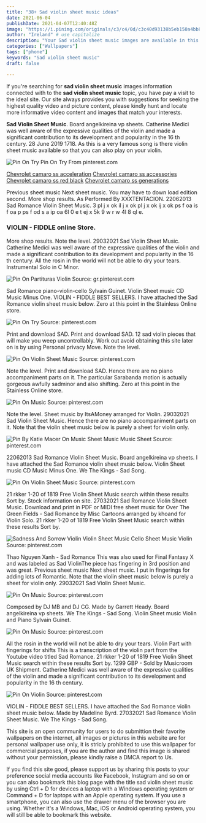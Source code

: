 ```yaml
---
title: "38+ Sad violin sheet music ideas"
date: 2021-06-04
publishDate: 2021-04-07T12:40:48Z
image: "https://i.pinimg.com/originals/c3/c4/0d/c3c40d93138b5eb150a4bb883f2de4c5.png"
author: "Ireland" # use capitalize
description: "Your Sad violin sheet music images are available in this site. Sad violin sheet music are a topic that is being searched for and liked by netizens today. You can Download the Sad violin sheet music files here. Get all royalty-free photos and vectors."
categories: ["Wallpapers"]
tags: ["phone"]
keywords: "Sad violin sheet music"
draft: false

---
```


If you're searching for **sad violin sheet music** images information connected with to the **sad violin sheet music** topic, you have pay a visit to the ideal  site.  Our site always  provides you with  suggestions  for seeking  the highest  quality video and picture  content, please kindly hunt and locate more informative video content and images  that match your interests.

**Sad Violin Sheet Music**. Board angelkireina vp sheets. Catherine Medici was well aware of the expressive qualities of the violin and made a significant contribution to its development and popularity in the 16 th century. 28 June 2019 1718. As this is a very famous song is there violin sheet music available so that you can also play on your violin.

![Pin On Try](https://i.pinimg.com/originals/a8/6b/90/a86b909a6d66e0961082c6ef6209f558.jpg "Pin On Try")
Pin On Try From pinterest.com

[Chevrolet camaro ss acceleration](/chevrolet-camaro-ss-acceleration/)
[Chevrolet camaro ss accessories](/chevrolet-camaro-ss-accessories/)
[Chevrolet camaro ss red black](/chevrolet-camaro-ss-red-black/)
[Chevrolet camaro ss generations](/chevrolet-camaro-ss-generations/)

Previous sheet music Next sheet music. You may have to down load edition second. More shop results. As Performed By XXXTENTACION. 22062013 Sad Romance Violin Sheet Music. 3 pl j x ok il j x ok pl j x ok ij x ok ps f oa is f oa p ps f od s a ip oa 6l 0 e t ej x 5k 9 w r w 4l 8 ql e.

### VIOLIN - FIDDLE online Store.

More shop results. Note the level. 29032021 Sad Violin Sheet Music. Catherine Medici was well aware of the expressive qualities of the violin and made a significant contribution to its development and popularity in the 16 th century. All the rosin in the world will not be able to dry your tears. Instrumental Solo in C Minor.


![Pin On Partituras Violin](https://i.pinimg.com/originals/a2/0e/2c/a20e2cf56bc70f9f5477f08cbd57b100.jpg "Pin On Partituras Violin")
Source: gr.pinterest.com

Sad Romance piano-violin-cello Sylvain Guinet. Violin Sheet music CD Music Minus One. VIOLIN - FIDDLE BEST SELLERS. I have attached the Sad Romance violin sheet music below. Zero at this point in the Stainless Online store.

![Pin On Try](https://i.pinimg.com/originals/a8/6b/90/a86b909a6d66e0961082c6ef6209f558.jpg "Pin On Try")
Source: pinterest.com

Print and download SAD. Print and download SAD. 12 sad violin pieces that will make you weep uncontrollably. Work out avoid obtaining this site later on is by using Personal privacy Move. Note the level.

![Pin On Violin Sheet Music](https://i.pinimg.com/originals/75/ea/4e/75ea4e7589495fe832d3ce7b92442fdc.png "Pin On Violin Sheet Music")
Source: pinterest.com

Note the level. Print and download SAD. Hence there are no piano accompaniment parts on it. The particular Sarabanda motion is actually gorgeous awfully sadminor and also shifting. Zero at this point in the Stainless Online store.

![Pin On Music](https://i.pinimg.com/originals/38/83/1d/38831d30cabafe2a2ff69884b7901218.png "Pin On Music")
Source: pinterest.com

Note the level. Sheet music by ItsAMoney arranged for Violin. 29032021 Sad Violin Sheet Music. Hence there are no piano accompaniment parts on it. Note that the violin sheet music below is purely a sheet for violin only.

![Pin By Katie Macer On Music Sheet Music Music Sheet](https://i.pinimg.com/originals/fd/a3/5c/fda35cc3e41590de264fd6a60e34d527.gif "Pin By Katie Macer On Music Sheet Music Music Sheet")
Source: pinterest.com

22062013 Sad Romance Violin Sheet Music. Board angelkireina vp sheets. I have attached the Sad Romance violin sheet music below. Violin Sheet music CD Music Minus One. We The Kings - Sad Song.

![Pin On Violin Sheet Music](https://i.pinimg.com/originals/64/b1/25/64b1251cb728121e8743cfb388dd9928.png "Pin On Violin Sheet Music")
Source: pinterest.com

21 rkker 1-20 of 1819 Free Violin Sheet Music search within these results Sort by. Stock information on site. 27032021 Sad Romance Violin Sheet Music. Download and print in PDF or MIDI free sheet music for Over The Green Fields - Sad Romance by Misc Cartoons arranged by khoand for Violin Solo. 21 rkker 1-20 of 1819 Free Violin Sheet Music search within these results Sort by.

![Sadness And Sorrow Violin Violin Sheet Music Cello Sheet Music Violin](https://i.pinimg.com/originals/71/bb/2b/71bb2b89f9094e8a70a473f6043a6167.png "Sadness And Sorrow Violin Violin Sheet Music Cello Sheet Music Violin")
Source: pinterest.com

Thao Nguyen Xanh - Sad Romance This was also used for Final Fantasy X and was labeled as Sad ViolinThe piece has fingering in 3rd position and was great. Previous sheet music Next sheet music. I put in fingerings for adding lots of Romantic. Note that the violin sheet music below is purely a sheet for violin only. 29032021 Sad Violin Sheet Music.

![Pin On Music](https://i.pinimg.com/originals/d0/78/bc/d078bcb5b4c6e56fefe53950acfc756d.jpg "Pin On Music")
Source: pinterest.com

Composed by DJ MB and DJ CG. Made by Garrett Heady. Board angelkireina vp sheets. We The Kings - Sad Song. Violin Sheet music Violin and Piano Sylvain Guinet.

![Pin On Music](https://i.pinimg.com/originals/2e/d5/07/2ed5078eb00b5a61b564b7998001402b.jpg "Pin On Music")
Source: pinterest.com

All the rosin in the world will not be able to dry your tears. Violin Part with fingerings for shifts This is a transcription of the violin part from the Youtube video titled Sad Romance. 21 rkker 1-20 of 1819 Free Violin Sheet Music search within these results Sort by. 1299 GBP - Sold by Musicroom UK Shipment. Catherine Medici was well aware of the expressive qualities of the violin and made a significant contribution to its development and popularity in the 16 th century.

![Pin On Violin](https://i.pinimg.com/originals/c3/c4/0d/c3c40d93138b5eb150a4bb883f2de4c5.png "Pin On Violin")
Source: pinterest.com

VIOLIN - FIDDLE BEST SELLERS. I have attached the Sad Romance violin sheet music below. Made by Madeline Byrd. 27032021 Sad Romance Violin Sheet Music. We The Kings - Sad Song.

This site is an open community for users to do submittion their favorite wallpapers on the internet, all images or pictures in this website are for personal wallpaper use only, it is stricly prohibited to use this wallpaper for commercial purposes, if you are the author and find this image is shared without your permission, please kindly raise a DMCA report to Us.

If you find this site good, please support us by sharing this posts to your preference social media accounts like Facebook, Instagram and so on or you can also bookmark this blog page with the title sad violin sheet music by using Ctrl + D for devices a laptop with a Windows operating system or Command + D for laptops with an Apple operating system. If you use a smartphone, you can also use the drawer menu of the browser you are using. Whether it's a Windows, Mac, iOS or Android operating system, you will still be able to bookmark this website.
